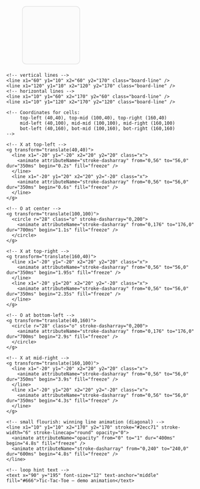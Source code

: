 <!-- Save this as assets/tictactoe.svg -->
<svg xmlns="http://www.w3.org/2000/svg" width="600" height="200" viewBox="0 0 600 200" role="img" aria-label="Tic Tac Toe animation">
  <style>
    .board-line { stroke:#2b2b2b; stroke-width:6; stroke-linecap:round; }
    .x { stroke:#e63946; stroke-width:10; stroke-linecap:round; stroke-linejoin:round; fill:none; }
    .o { stroke:#457b9d; stroke-width:10; fill:none; stroke-linecap:round; }
  </style>

  <!-- 3x3 grid (3 columns shown twice for a horizontal strip layout) -->
  <!-- We'll draw a single 3x3 board and animate plays on it -->
  <g transform="translate(50,10) scale(1)">
    <!-- grid background -->
    <rect x="0" y="0" width="180" height="180" rx="12" fill="#fbfbfb" stroke="#e6e6e6" stroke-width="2"/>

    <!-- vertical lines -->
    <line x1="60" y1="10" x2="60" y2="170" class="board-line" />
    <line x1="120" y1="10" x2="120" y2="170" class="board-line" />
    <!-- horizontal lines -->
    <line x1="10" y1="60" x2="170" y2="60" class="board-line" />
    <line x1="10" y1="120" x2="170" y2="120" class="board-line" />

    <!-- Coordinates for cells:
         top-left (40,40), top-mid (100,40), top-right (160,40)
         mid-left (40,100), mid-mid (100,100), mid-right (160,100)
         bot-left (40,160), bot-mid (100,160), bot-right (160,160)
    -->

    <!-- X at top-left -->
    <g transform="translate(40,40)">
      <line x1="-20" y1="-20" x2="20" y2="20" class="x">
        <animate attributeName="stroke-dasharray" from="0,56" to="56,0" dur="350ms" begin="0.2s" fill="freeze" />
      </line>
      <line x1="-20" y1="20" x2="20" y2="-20" class="x">
        <animate attributeName="stroke-dasharray" from="0,56" to="56,0" dur="350ms" begin="0.6s" fill="freeze" />
      </line>
    </g>

    <!-- O at center -->
    <g transform="translate(100,100)">
      <circle r="28" class="o" stroke-dasharray="0,200">
        <animate attributeName="stroke-dasharray" from="0,176" to="176,0" dur="700ms" begin="1.1s" fill="freeze" />
      </circle>
    </g>

    <!-- X at top-right -->
    <g transform="translate(160,40)">
      <line x1="-20" y1="-20" x2="20" y2="20" class="x">
        <animate attributeName="stroke-dasharray" from="0,56" to="56,0" dur="350ms" begin="1.95s" fill="freeze" />
      </line>
      <line x1="-20" y1="20" x2="20" y2="-20" class="x">
        <animate attributeName="stroke-dasharray" from="0,56" to="56,0" dur="350ms" begin="2.35s" fill="freeze" />
      </line>
    </g>

    <!-- O at bottom-left -->
    <g transform="translate(40,160)">
      <circle r="28" class="o" stroke-dasharray="0,200">
        <animate attributeName="stroke-dasharray" from="0,176" to="176,0" dur="700ms" begin="2.9s" fill="freeze" />
      </circle>
    </g>

    <!-- X at mid-right -->
    <g transform="translate(160,100)">
      <line x1="-20" y1="-20" x2="20" y2="20" class="x">
        <animate attributeName="stroke-dasharray" from="0,56" to="56,0" dur="350ms" begin="3.9s" fill="freeze" />
      </line>
      <line x1="-20" y1="20" x2="20" y2="-20" class="x">
        <animate attributeName="stroke-dasharray" from="0,56" to="56,0" dur="350ms" begin="4.3s" fill="freeze" />
      </line>
    </g>

    <!-- small flourish: winning line animation (diagonal) -->
    <line x1="10" y1="10" x2="170" y2="170" stroke="#2ecc71" stroke-width="6" stroke-linecap="round" opacity="0">
      <animate attributeName="opacity" from="0" to="1" dur="400ms" begin="4.8s" fill="freeze" />
      <animate attributeName="stroke-dasharray" from="0,240" to="240,0" dur="600ms" begin="4.8s" fill="freeze" />
    </line>

    <!-- loop hint text -->
    <text x="90" y="195" font-size="12" text-anchor="middle" fill="#666">Tic-Tac-Toe — demo animation</text>
  </g>
</svg>
